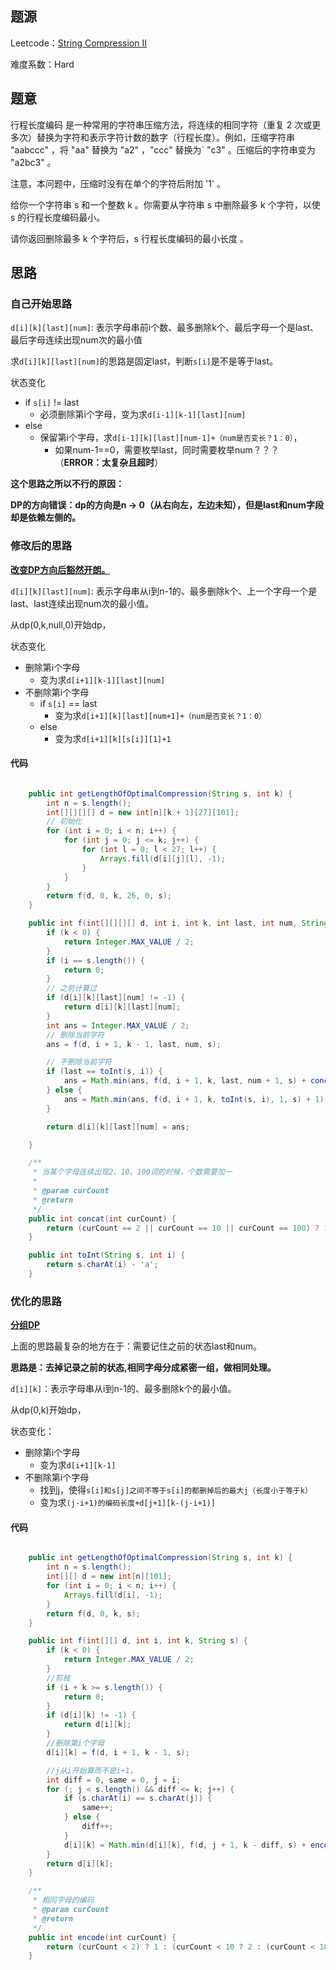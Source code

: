 



## 题源

Leetcode：[String Compression II](https://leetcode.com/contest/weekly-contest-199/problems/string-compression-ii/)  

难度系数：Hard



## 题意

行程长度编码 是一种常用的字符串压缩方法，将连续的相同字符（重复 2 次或更多次）替换为字符和表示字符计数的数字（行程长度）。例如，压缩字符串 "aabccc" ，将 "aa" 替换为 "a2" ，"ccc" 替换为` "c3" 。压缩后的字符串变为 "a2bc3" 。

注意，本问题中，压缩时没有在单个的字符后附加 '1' 。



给你一个字符串 s 和一个整数 k 。你需要从字符串 s 中删除最多 k 个字符，以使 s 的行程长度编码最小。

请你返回删除最多 k 个字符后，s 行程长度编码的最小长度 。



## 思路

### 自己开始思路



`d[i][k][last][num]`: 表示字母串前i个数、最多删除k个、最后字母一个是last、最后字母连续出现num次的最小值

求`d[i][k][last][num]`的思路是固定last，判断`s[i]`是不是等于last。

状态变化

- if `s[i]` != last
  - 必须删除第i个字母，变为求`d[i-1][k-1][last][num]`
- else
  - 保留第i个字母，求`d[i-1][k][last][num-1]+（num是否变长？1：0）`，
    - 如果num-1==0，需要枚举last，同时需要枚举num？？？（**ERROR：太复杂且超时**）



**这个思路之所以不行的原因：**

**DP的方向错误：dp的方向是n -> 0（从右向左，左边未知），但是last和num字段却是依赖左侧的。**



### 修改后的思路

**<u>改变DP方向后豁然开朗。</u>**

`d[i][k][last][num]`: 表示字母串从i到n-1的、最多删除k个、上一个字母一个是last、last连续出现num次的最小值。

从dp(0,k,null,0)开始dp，

状态变化

- 删除第i个字母
  - 变为求`d[i+1][k-1][last][num]`
- 不删除第i个字母
  - if `s[i]` == last
    - 变为求`d[i+1][k][last][num+1]+（num是否变长？1：0）`
  - else
    - 变为求`d[i+1][k][s[i]][1]+1`



#### 代码

```java

    public int getLengthOfOptimalCompression(String s, int k) {
        int n = s.length();
        int[][][][] d = new int[n][k + 1][27][101];
      	// 初始化
        for (int i = 0; i < n; i++) {
            for (int j = 0; j <= k; j++) {
                for (int l = 0; l < 27; l++) {
                    Arrays.fill(d[i][j][l], -1);
                }
            }
        }
        return f(d, 0, k, 26, 0, s);
    }

    public int f(int[][][][] d, int i, int k, int last, int num, String s) {
        if (k < 0) {
            return Integer.MAX_VALUE / 2;
        }
        if (i == s.length()) {
            return 0;
        }
      	// 之前计算过
        if (d[i][k][last][num] != -1) {
            return d[i][k][last][num];
        }
        int ans = Integer.MAX_VALUE / 2;
        // 删除当前字符
        ans = f(d, i + 1, k - 1, last, num, s);

        // 不删除当前字符
        if (last == toInt(s, i)) {
            ans = Math.min(ans, f(d, i + 1, k, last, num + 1, s) + concat(num + 1));
        } else {
            ans = Math.min(ans, f(d, i + 1, k, toInt(s, i), 1, s) + 1);
        }

        return d[i][k][last][num] = ans;

    }

    /**
     * 当某个字母连续出现2、10、100词的时候，个数需要加一
     *
     * @param curCount
     * @return
     */
    public int concat(int curCount) {
        return (curCount == 2 || curCount == 10 || curCount == 100) ? 1 : 0;
    }

    public int toInt(String s, int i) {
        return s.charAt(i) - 'a';
    }
```





### 优化的思路

**<u>分组DP</u>**

上面的思路最复杂的地方在于：需要记住之前的状态last和num。

**思路是：去掉记录之前的状态,相同字母分成紧密一组，做相同处理。**

`d[i][k]`：表示字母串从i到n-1的、最多删除k个的最小值。

从dp(0,k)开始dp，



状态变化：

- 删除第i个字母
  - 变为求`d[i+1][k-1]`
- 不删除第i个字母
  - 找到j，使得`s[i]和s[j]之间不等于s[i]的都删掉后的最大j（长度小于等于k）` 
  - 变为求`(j-i+1)的编码长度+d[j+1][k-(j-i+1)]`



#### 代码

```java

    public int getLengthOfOptimalCompression(String s, int k) {
        int n = s.length();
        int[][] d = new int[n][101];
        for (int i = 0; i < n; i++) {
            Arrays.fill(d[i], -1);
        }
        return f(d, 0, k, s);
    }

    public int f(int[][] d, int i, int k, String s) {
        if (k < 0) {
            return Integer.MAX_VALUE / 2;
        }
        //剪枝
        if (i + k >= s.length()) {
            return 0;
        }
        if (d[i][k] != -1) {
            return d[i][k];
        }
        //删除第i个字母
        d[i][k] = f(d, i + 1, k - 1, s);

        //j从i开始算而不是i+1，
        int diff = 0, same = 0, j = i;
        for (; j < s.length() && diff <= k; j++) {
            if (s.charAt(i) == s.charAt(j)) {
                same++;
            } else {
                diff++;
            }
            d[i][k] = Math.min(d[i][k], f(d, j + 1, k - diff, s) + encode((same)));
        }
        return d[i][k];
    }

    /**
     * 相同字母的编码
     * @param curCount
     * @return
     */
    public int encode(int curCount) {
        return (curCount < 2) ? 1 : (curCount < 10 ? 2 : (curCount < 100 ? 3 : 4));
    }
```









